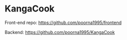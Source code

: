 # KangaCook

Front-end repo: https://github.com/poorna1995/frontend

Backend: https://github.com/poorna1995/KangaCook
